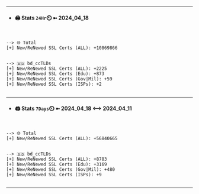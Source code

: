 

---
- #### 🖨️ **Stats** `24Hr`⏲️ ➼ 2024_04_18
```console


--> 🌐 Total
[+] New/ReNewed SSL Certs (ALL): +10869866


--> 🇧🇩 bd_ccTLDs
[+] New/ReNewed SSL Certs (ALL): +2225
[+] New/ReNewed SSL Certs (Edu): +873
[+] New/ReNewed SSL Certs (Gov|Mil): +59
[+] New/ReNewed SSL Certs (ISPs): +2


```

---
- #### 🖨️ **Stats** `7Days`⏲️ ➼ 2024_04_18 <--> 2024_04_11
```console


--> 🌐 Total
[+] New/ReNewed SSL Certs (ALL): +56840665


--> 🇧🇩 bd_ccTLDs
[+] New/ReNewed SSL Certs (ALL): +8783
[+] New/ReNewed SSL Certs (Edu): +3169
[+] New/ReNewed SSL Certs (Gov|Mil): +480
[+] New/ReNewed SSL Certs (ISPs): +9


```

---

